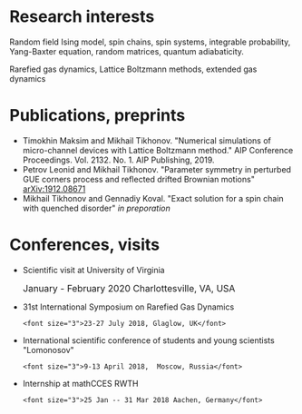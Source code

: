 # Research interests
Random field Ising model, spin chains, spin systems, integrable probability, Yang-Baxter equation, random matrices, quantum adiabaticity.

Rarefied gas dynamics, Lattice Boltzmann methods, extended gas dynamics

# Publications, preprints
* Timokhin Maksim and Mikhail Tikhonov. "Numerical simulations of micro-channel devices with Lattice Boltzmann method." AIP Conference Proceedings. Vol. 2132. No. 1. AIP Publishing, 2019.
* Petrov Leonid and Mikhail Tikhonov. "Parameter symmetry in perturbed GUE corners process and reflected drifted Brownian motions" <a href="https://arxiv.org/abs/1912.08671">arXiv:1912.08671</a>
* Mikhail Tikhonov and Gennadiy Koval. "Exact solution for a spin chain with quenched disorder" _in preporation_

# 	Conferences, visits
*   Scientific visit at University of Virginia

    <font size="3">January - February 2020 Charlottesville, VA, USA </font>
    
*   31st International Symposium on Rarefied Gas Dynamics

		<font size="3">23-27 July 2018, Glaglow, UK</font>
    
*   International scientific conference of students and young scientists "Lomonosov"

		<font size="3">9-13 April 2018,  Moscow, Russia</font>
    
*   Internship at mathCCES RWTH

		<font size="3">25 Jan -- 31 Mar 2018 Aachen, Germany</font>
